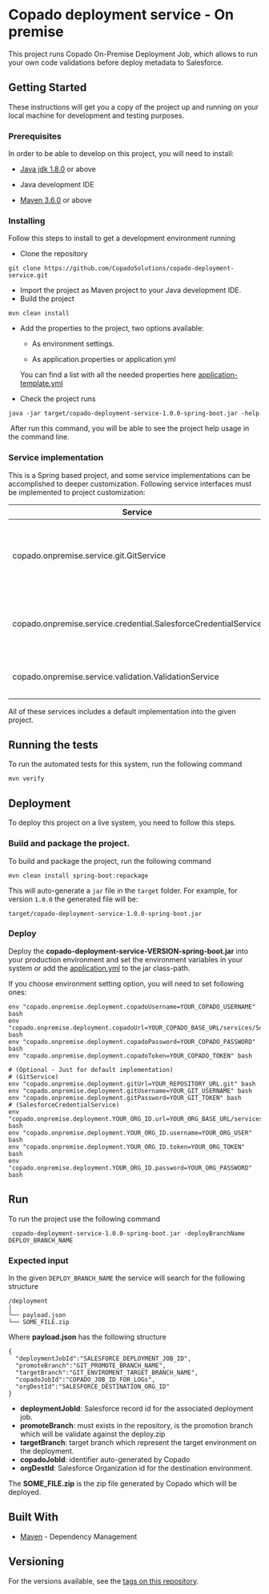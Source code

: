 # Copado deployment service - On premise

This project runs Copado On-Premise Deployment Job, which allows to run your own code validations before deploy metadata to Salesforce.



## Getting Started

These instructions will get you a copy of the project up and running on your local machine for development and testing purposes. 

### Prerequisites

In order to be able to develop on this project, you will need to install:

* [Java jdk 1.8.0](https://www.oracle.com/technetwork/java/javase/downloads/jdk8-downloads-2133151.html) or above

* Java development IDE

* [Maven 3.6.0](https://maven.apache.org/download.cgi)  or above


### Installing

Follow this steps to install to get a development environment running

* Clone the repository

```
git clone https://github.com/CopadoSolutions/copado-deployment-service.git
```

* Import the project as Maven project to your Java development IDE.
* Build the project

```
mvn clean install
```

* Add the properties to the project, two options available:

  * As environment settings. 

  * As application.properties or application.yml

  You can find a list with all the needed properties here [application-template.yml](./src/main/resources/application-template.yml)

* Check the project runs

```
java -jar target/copado-deployment-service-1.0.0-spring-boot.jar -help
```

​	After run this command, you will be able to see the project help usage in the command line.



### Service implementation

This is a Spring based project, and some service implementations can be accomplished to deeper customization. Following service interfaces must be implemented to project customization:

| Service                                                      | Description                                                  | Bean                        |
| ------------------------------------------------------------ | ------------------------------------------------------------ | --------------------------- |
| copado.onpremise.service.git.GitService                      | Git client that allows to connect and execute actions in your git repository. | gitService                  |
| copado.onpremise.service.credential.SalesforceCredentialService | Service that allows to retrieve the   credentials for your organizations. | salesforceCredentialService |
| copado.onpremise.service.validation.ValidationService        | Service that will allow or deny the deployment.              | validationService           |

All of these services includes a default implementation into the given project.



## Running the tests

To run the automated tests for this system, run the following command

```
mvn verify
```



## Deployment

To deploy this project on a live system, you need to follow this steps.



### Build and package the project. 

To build and package the project, run the following command

```
mvn clean install spring-boot:repackage
```

This will auto-generate a `jar` file in the `target` folder. For example, for version `1.0.0` the generated file will be:

```target/copado-deployment-service-1.0.0-spring-boot.jar ```



### Deploy

Deploy the **copado-deployment-service-VERSION-spring-boot.jar** into your production environment and set the environment variables in your system or add the [application.yml](./src/main/resources/application-template.yml) to the jar class-path.

If you choose environment setting option, you will need to set following ones:

``` 
env "copado.onpremise.deployment.copadoUsername=YOUR_COPADO_USERNAME" bash
env "copado.onpremise.deployment.copadoUrl=YOUR_COPADO_BASE_URL/services/Soap/u/43.0" bash
env "copado.onpremise.deployment.copadoPassword=YOUR_COPADO_PASSWORD" bash
env "copado.onpremise.deployment.copadoToken=YOUR_COPADO_TOKEN" bash

# (Optional - Just for default implementation)
# (GitService)
env "copado.onpremise.deployment.gitUrl=YOUR_REPOSITORY_URL.git" bash
env "copado.onpremise.deployment.gitUsername=YOUR_GIT_USERNAME" bash
env "copado.onpremise.deployment.gitPassword=YOUR_GIT_TOKEN" bash
# (SalesforceCredentialService)
env "copado.onpremise.deployment.YOUR_ORG_ID.url=YOUR_ORG_BASE_URL/services/Soap/u/43.0" bash
env "copado.onpremise.deployment.YOUR_ORG_ID.username=YOUR_ORG_USER" bash
env "copado.onpremise.deployment.YOUR_ORG_ID.token=YOUR_ORG_TOKEN" bash
env "copado.onpremise.deployment.YOUR_ORG_ID.password=YOUR_ORG_PASSWORD" bash
```



## Run

To run the project use the following command

``` copado-deployment-service-1.0.0-spring-boot.jar -deployBranchName DEPLOY_BRANCH_NAME```



### Expected input

In the given `DEPLOY_BRANCH_NAME` the service will search for the following structure

```
/deployment
│
└── payload.json
└── SOME_FILE.zip
```



Where **payload.json** has the following structure

```
{
  "deploymentJobId":"SALESFORCE_DEPLOYMENT_JOB_ID",
  "promoteBranch":"GIT_PROMOTE_BRANCH_NAME",
  "targetBranch":"GIT_ENVIROMENT_TARGET_BRANCH_NAME",
  "copadoJobId":"COPADO_JOB_ID_FOR_LOGs",
  "orgDestId":"SALESFORCE_DESTINATION_ORG_ID"
}
```

* **deploymentJobId**: Salesforce record id for the associated deployment job.
* **promoteBranch**: must exists in the repository, is the promotion branch which will be validate against the deploy.zip
* **targetBranch**: target branch which represent the target environment on the deployment.
* **copadoJobId**: identifier auto-generated by Copado 
* **orgDestId**: Salesforce Organization id for the destination environment.



The **SOME_FILE.zip** is the zip file generated by Copado which will be deployed.



## Built With

* [Maven](https://maven.apache.org/) - Dependency Management


## Versioning

For the versions available, see the [tags on this repository](https://github.com/CopadoSolutions/copado-deployment-service/tags). 


